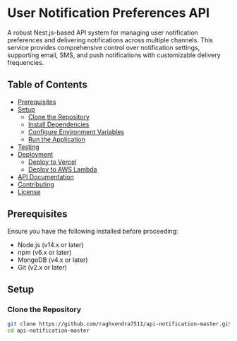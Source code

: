 # User Notification Preferences API

A robust Nest.js-based API system for managing user notification preferences and delivering notifications across multiple channels. This service provides comprehensive control over notification settings, supporting email, SMS, and push notifications with customizable delivery frequencies.

## Table of Contents

- [Prerequisites](#prerequisites)
- [Setup](#setup)
  - [Clone the Repository](#clone-the-repository)
  - [Install Dependencies](#install-dependencies)
  - [Configure Environment Variables](#configure-environment-variables)
  - [Run the Application](#run-the-application)
- [Testing](#testing)
- [Deployment](#deployment)
  - [Deploy to Vercel](#deploy-to-vercel)
  - [Deploy to AWS Lambda](#deploy-to-aws-lambda)
- [API Documentation](#api-documentation)
- [Contributing](#contributing)
- [License](#license)

## Prerequisites

Ensure you have the following installed before proceeding:

- Node.js (v14.x or later)
- npm (v6.x or later)
- MongoDB (v4.x or later)
- Git (v2.x or later)

## Setup

### Clone the Repository

```bash
git clone https://github.com/raghvendra7511/api-notification-master.git
cd api-notification-master
